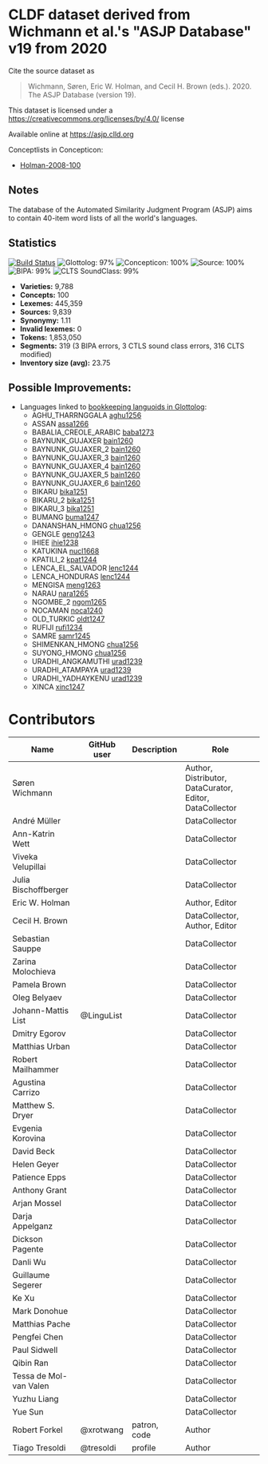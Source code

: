 # CLDF dataset derived from Wichmann et al.'s "ASJP Database" v19 from 2020

Cite the source dataset as

> Wichmann, Søren, Eric W. Holman, and Cecil H. Brown (eds.). 2020. The ASJP Database (version 19).

This dataset is licensed under a https://creativecommons.org/licenses/by/4.0/ license

Available online at https://asjp.clld.org


Conceptlists in Concepticon:
- [Holman-2008-100](https://concepticon.clld.org/contributions/Holman-2008-100)
## Notes

The database of the Automated Similarity Judgment Program (ASJP) aims to
contain 40-item word lists of all the world's languages.



## Statistics


[![Build Status](https://travis-ci.org/lexibank/asjp.svg?branch=master)](https://travis-ci.org/lexibank/asjp)
![Glottolog: 97%](https://img.shields.io/badge/Glottolog-97%25-green.svg "Glottolog: 97%")
![Concepticon: 100%](https://img.shields.io/badge/Concepticon-100%25-brightgreen.svg "Concepticon: 100%")
![Source: 100%](https://img.shields.io/badge/Source-100%25-brightgreen.svg "Source: 100%")
![BIPA: 99%](https://img.shields.io/badge/BIPA-99%25-brightgreen.svg "BIPA: 99%")
![CLTS SoundClass: 99%](https://img.shields.io/badge/CLTS%20SoundClass-99%25-brightgreen.svg "CLTS SoundClass: 99%")

- **Varieties:** 9,788
- **Concepts:** 100
- **Lexemes:** 445,359
- **Sources:** 9,839
- **Synonymy:** 1.11
- **Invalid lexemes:** 0
- **Tokens:** 1,853,050
- **Segments:** 319 (3 BIPA errors, 3 CTLS sound class errors, 316 CLTS modified)
- **Inventory size (avg):** 23.75

## Possible Improvements:

- Languages linked to [bookkeeping languoids in Glottolog](http://glottolog.org/glottolog/glottologinformation#bookkeepinglanguoids):
  - AGHU_THARRNGGALA [aghu1256](http://glottolog.org/resource/languoid/id/aghu1256)
  - ASSAN [assa1266](http://glottolog.org/resource/languoid/id/assa1266)
  - BABALIA_CREOLE_ARABIC [baba1273](http://glottolog.org/resource/languoid/id/baba1273)
  - BAYNUNK_GUJAXER [bain1260](http://glottolog.org/resource/languoid/id/bain1260)
  - BAYNUNK_GUJAXER_2 [bain1260](http://glottolog.org/resource/languoid/id/bain1260)
  - BAYNUNK_GUJAXER_3 [bain1260](http://glottolog.org/resource/languoid/id/bain1260)
  - BAYNUNK_GUJAXER_4 [bain1260](http://glottolog.org/resource/languoid/id/bain1260)
  - BAYNUNK_GUJAXER_5 [bain1260](http://glottolog.org/resource/languoid/id/bain1260)
  - BAYNUNK_GUJAXER_6 [bain1260](http://glottolog.org/resource/languoid/id/bain1260)
  - BIKARU [bika1251](http://glottolog.org/resource/languoid/id/bika1251)
  - BIKARU_2 [bika1251](http://glottolog.org/resource/languoid/id/bika1251)
  - BIKARU_3 [bika1251](http://glottolog.org/resource/languoid/id/bika1251)
  - BUMANG [buma1247](http://glottolog.org/resource/languoid/id/buma1247)
  - DANANSHAN_HMONG [chua1256](http://glottolog.org/resource/languoid/id/chua1256)
  - GENGLE [geng1243](http://glottolog.org/resource/languoid/id/geng1243)
  - IHIEE [ihie1238](http://glottolog.org/resource/languoid/id/ihie1238)
  - KATUKINA [nucl1668](http://glottolog.org/resource/languoid/id/nucl1668)
  - KPATILI_2 [kpat1244](http://glottolog.org/resource/languoid/id/kpat1244)
  - LENCA_EL_SALVADOR [lenc1244](http://glottolog.org/resource/languoid/id/lenc1244)
  - LENCA_HONDURAS [lenc1244](http://glottolog.org/resource/languoid/id/lenc1244)
  - MENGISA [meng1263](http://glottolog.org/resource/languoid/id/meng1263)
  - NARAU [nara1265](http://glottolog.org/resource/languoid/id/nara1265)
  - NGOMBE_2 [ngom1265](http://glottolog.org/resource/languoid/id/ngom1265)
  - NOCAMAN [noca1240](http://glottolog.org/resource/languoid/id/noca1240)
  - OLD_TURKIC [oldt1247](http://glottolog.org/resource/languoid/id/oldt1247)
  - RUFIJI [rufi1234](http://glottolog.org/resource/languoid/id/rufi1234)
  - SAMRE [samr1245](http://glottolog.org/resource/languoid/id/samr1245)
  - SHIMENKAN_HMONG [chua1256](http://glottolog.org/resource/languoid/id/chua1256)
  - SUYONG_HMONG [chua1256](http://glottolog.org/resource/languoid/id/chua1256)
  - URADHI_ANGKAMUTHI [urad1239](http://glottolog.org/resource/languoid/id/urad1239)
  - URADHI_ATAMPAYA [urad1239](http://glottolog.org/resource/languoid/id/urad1239)
  - URADHI_YADHAYKENU [urad1239](http://glottolog.org/resource/languoid/id/urad1239)
  - XINCA [xinc1247](http://glottolog.org/resource/languoid/id/xinc1247)



# Contributors

Name | GitHub user | Description | Role
--- | --- | --- | ---
Søren Wichmann | | | Author, Distributor, DataCurator, Editor, DataCollector
André Müller | | | DataCollector
Ann-Katrin Wett | | | DataCollector
Viveka Velupillai | | | DataCollector
Julia Bischoffberger | | | DataCollector
Eric W. Holman | | | Author, Editor
Cecil H. Brown | | | DataCollector, Author, Editor
Sebastian Sauppe | | | DataCollector
Zarina Molochieva | | | DataCollector
Pamela Brown | | | DataCollector
Oleg Belyaev | | | DataCollector
Johann-Mattis List | @LinguList | | DataCollector
Dmitry Egorov | | | DataCollector
Matthias Urban | | | DataCollector
Robert Mailhammer | | | DataCollector
Agustina Carrizo | | | DataCollector
Matthew S. Dryer | | | DataCollector
Evgenia Korovina | | | DataCollector
David Beck | | | DataCollector
Helen Geyer | | | DataCollector
Patience Epps | | | DataCollector
Anthony Grant | | | DataCollector
Arjan Mossel | | | DataCollector
Darja Appelganz | | | DataCollector
Dickson Pagente | | | DataCollector
Danli Wu | | | DataCollector
Guillaume Segerer | | | DataCollector
Ke Xu | | | DataCollector
Mark Donohue | | | DataCollector
Matthias Pache | | | DataCollector
Pengfei Chen | | | DataCollector
Paul Sidwell | | | DataCollector
Qibin Ran | | | DataCollector
Tessa de Mol-van Valen | | | DataCollector
Yuzhu Liang | | | DataCollector
Yue Sun | | | DataCollector
Robert Forkel | @xrotwang | patron, code | Author
Tiago Tresoldi | @tresoldi | profile | Author



